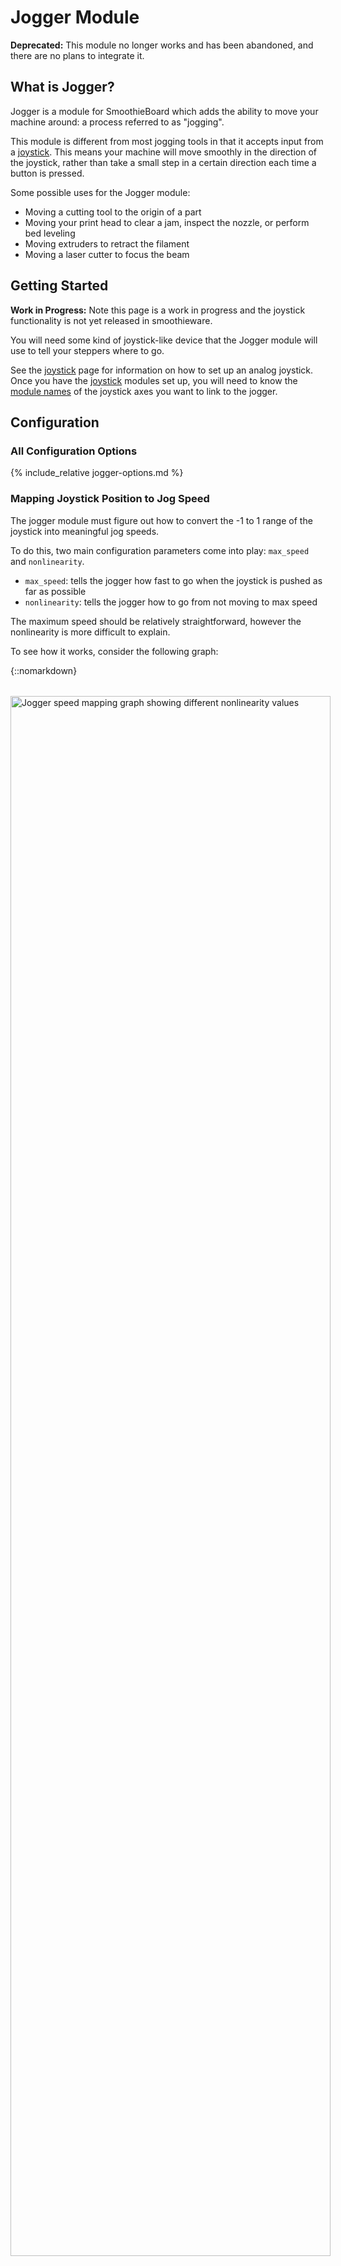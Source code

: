 
# Jogger Module

<sl-alert variant="danger" open>
  <sl-icon slot="icon" name="exclamation-triangle"></sl-icon>
  <strong>Deprecated:</strong> This module no longer works and has been abandoned, and there are no plans to integrate it.
</sl-alert>

## What is Jogger?

Jogger is a module for SmoothieBoard which adds the ability to move your machine around: a process referred to as "jogging".

This module is different from most jogging tools in that it accepts input from a [joystick](joystick). This means your machine will move smoothly in the direction of the joystick, rather than take a small step in a certain direction each time a button is pressed.

Some possible uses for the Jogger module:

- Moving a cutting tool to the origin of a part
- Moving your print head to clear a jam, inspect the nozzle, or perform bed leveling
- Moving extruders to retract the filament
- Moving a laser cutter to focus the beam

## Getting Started

<sl-alert variant="danger" open>
  <sl-icon slot="icon" name="exclamation-triangle"></sl-icon>
  <strong>Work in Progress:</strong> Note this page is a work in progress and the joystick functionality is not yet released in smoothieware.
</sl-alert>

You will need some kind of joystick-like device that the Jogger module will use to tell your steppers where to go.

See the [joystick](joystick) page for information on how to set up an analog joystick. Once you have the [joystick](joystick) modules set up, you will need to know the [module names](module-name) of the joystick axes you want to link to the jogger.

## Configuration

### All Configuration Options

{% include_relative jogger-options.md %}

### Mapping Joystick Position to Jog Speed

The jogger module must figure out how to convert the -1 to 1 range of the joystick into meaningful jog speeds.

To do this, two main configuration parameters come into play: `max_speed` and `nonlinearity`.

- `max_speed`: tells the jogger how fast to go when the joystick is pushed as far as possible
- `nonlinearity`: tells the jogger how to go from not moving to max speed

The maximum speed should be relatively straightforward, however the nonlinearity is more difficult to explain.

To see how it works, consider the following graph:

{::nomarkdown}
<a href="images/joystick-speed-map.png">
  <img src="images/joystick-speed-map.png" alt="Jogger speed mapping graph showing different nonlinearity values" style="display: block; margin: 2rem auto; min-width: 640px; width: 80%; max-width: 800px;"/>
</a>
{:/nomarkdown}

On the X-axis is the joystick position, from not moved on the left (0.00) to fully moved on the right (1.00).

On the Y-axis is the jogging speed, where 0% is not moving and 100% is moving as fast as possible.

The different colored lines show how the nonlinearity parameter affects the jog speed. The table below describes the values demonstrated in the chart above:

| Nonlinearity | Comments |
| ------------ | -------- |
| 1.0          | Linear change, moving the joystick halfway will go half of max speed |
| 1.2          | Tiny nonlinearity, will likely be indistinguishable from linear |
| 1.5          | Small nonlinearity, speed will be slightly slower for small joystick movement |
| 2.0          | Normal nonlinearity, jogging will be very slow and controlled for small joystick movement, and quickly gain speed for large movements |
| 3.0          | Large nonlinearity, jogger will barely move until joystick is pushed to ~%20, and speed will gain very quickly from here. This might be too large a value for most users |

Notice for all the example values in the chart above, there is a region below ~0.05 on the joystick axis where the jogger does not move at all.

This is the `dead_zone` configuration, which is used to make sure the joystick has actually moved before jogging.

If undesired jogging occurs, increase the `dead_zone` value.

## Examples

### Set Jog Axes

The command to set the jog axes is `M777` by default, unless changed by the `m_code_set` configuration. To use the command, type the M-code followed by the letters to use for jog axes (in order of alpha, beta, etc.).

| Example       | Alpha Jog Axis | Beta Jog Axis |
| ------------- | -------------- | ------------- |
| `M777 XY`     | X              | Y             |
| `M777 XZ`     | X              | Z             |
| `M777 -Z`     | none           | Z             |

### Toggle Jog Axes

The command to toggle the jog axes is `M778` by default, unless changed by the `m_code_toggle` configuration. Toggling the axes will cycle between the axes set in the `jog_axes` configuration.

```
M778
```

An example line of configuration is shown below:

```markdown
jogger.jog_axes             XY,XZ,-Z         #cycle between the joystick horz/vert controlling axes XY, XZ, and nothing/Z when using M778
```

In this example, the jogger will start controlling by controlling XY. When `M778` is issued, it will change to XZ. If issued again, it will change to nothing/Z, and if issued once more, go back to XY.

## Developer Documentation

For information on how to write a module which the jogger can read, see the [jogger developer documentation](jogger-dev).
